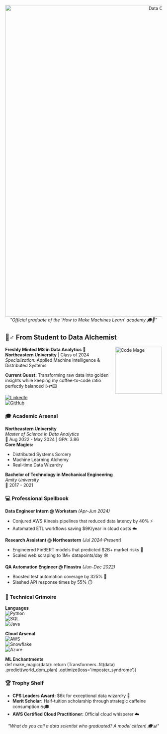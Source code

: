 <!-- Professional Banner with Academic Flair -->
<p align="center">
  <img src="https://user-images.githubusercontent.com/50116107/170499945-128bf650-2085-490d-9c85-d699b80669e9.gif" alt="Data Odyssey" width="1000"/>
  <br>
  <em>"Official graduate of the 'How to Make Machines Learn' academy 🎓🤖"</em>
</p>

## 🧙♂️ From Student to Data Alchemist 
<img align="right" src="https://media.tenor.com/GfSX-u7VGM4AAAAM/coding.gif" alt="Code Mage" height="150"/>

**Freshly Minted MS in Data Analytics** 🎉  
**Northeastern University** | Class of 2024  
*Specialization:* Applied Machine Intelligence & Distributed Systems  

**Current Quest:** Transforming raw data into golden insights while keeping my coffee-to-code ratio perfectly balanced ☕⇄⌨️  

[![LinkedIn](https://img.shields.io/badge/LinkedIn-Professional%20Wizardry-blue)](https://linkedin.com/in/yourprofile)  
[![GitHub](https://img.shields.io/badge/GitHub-Magic%20Scripts-lightgrey)](https://github.com/yourprofile)

### 🎓 Academic Arsenal
**Northeastern University**  
*Master of Science in Data Analytics*  
📅 Aug 2022 - May 2024 | GPA: 3.86  
**Core Magics:**  
- Distributed Systems Sorcery  
- Machine Learning Alchemy  
- Real-time Data Wizardry  

**Bachelor of Technology in Mechanical Engineering**  
*Amity University*  
📅 2017 - 2021  

### 💻 Professional Spellbook
**Data Engineer Intern @ Workstam** *(Apr-Jun 2024)*  
- Conjured AWS Kinesis pipelines that reduced data latency by 40% ⚡  
- Automated ETL workflows saving $9K/year in cloud costs ☁️  

**Research Assistant @ Northeastern** *(Jul 2024-Present)*  
- Engineered FinBERT models that predicted $2B+ market risks 💸  
- Scaled web scraping to 1M+ datapoints/day 🕸️  

**QA Automation Engineer @ Finastra** *(Jun-Dec 2022)*  
- Boosted test automation coverage by 325% 🤖  
- Slashed API response times by 55% ⏱️  

### 🔮 Technical Grimoire
**Languages**  
![Python](https://img.shields.io/badge/Python-FFD43B?logo=python&logoColor=blue)  
![SQL](https://img.shields.io/badge/SQL-005C84?logo=mysql)  
![Java](https://img.shields.io/badge/Java-ED8B00?logo=openjdk)  

**Cloud Arsenal**  
![AWS](https://img.shields.io/badge/AWS-FF9900?logo=amazonaws)  
![Snowflake](https://img.shields.io/badge/Snowflake-29B5E8?logo=snowflake)  
![Azure](https://img.shields.io/badge/Azure-0089D6?logo=microsoftazure)  

**ML Enchantments**  
def make_magic(data):
return (Transformers
.fit(data)
.predict(world_dom_plan)
.optimize(loss='imposter_syndrome'))


### 🏆 Trophy Shelf
- **CPS Leaders Award:** $6k for exceptional data wizardry 🏅  
- **Merit Scholar:** Half-tuition scholarship through strategic caffeine consumption ☕🎓  
- **AWS Certified Cloud Practitioner:** Official cloud whisperer ☁️  


<!-- Academic Footer -->
<p align="center">
  <em>"What do you call a data scientist who graduated?  
  A model citizen! 🎓📊"</em>
</p>
